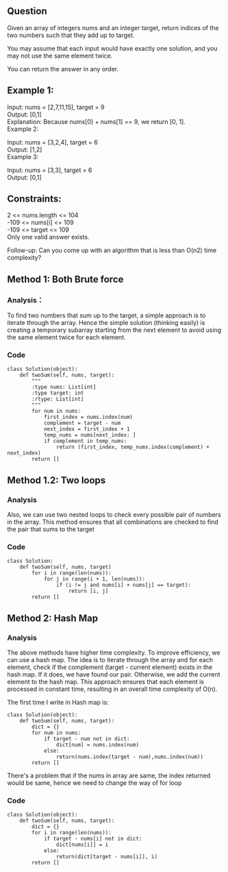## Question

Given an array of integers nums and an integer target, return indices of the two numbers such that they add up to target.<br />

You may assume that each input would have exactly one solution, and you may not use the same element twice.<br />

You can return the answer in any order.<br />

## Example 1:

Input: nums = [2,7,11,15], target = 9<br />
Output: [0,1]<br />
Explanation: Because nums[0] + nums[1] == 9, we return [0, 1].<br />
Example 2:<br />

Input: nums = [3,2,4], target = 6<br />
Output: [1,2]<br />
Example 3:<br />

Input: nums = [3,3], target = 6<br />
Output: [0,1]<br />
 
## Constraints:<br />

2 <= nums.length <= 104<br />
-109 <= nums[i] <= 109<br />
-109 <= target <= 109<br />
Only one valid answer exists.<br />

Follow-up: Can you come up with an algorithm that is less than O(n2) time complexity?<br />


## Method 1: Both Brute force

### Analysis：

To find two numbers that sum up to the target, a simple approach is to iterate through the array. 
Hence the simple solution (thinking easily) is creating a temporary subarray starting from the next element to avoid using the same element twice for each element.


### Code

```shell
class Solution(object):
    def twoSum(self, nums, target):
        """
        :type nums: List[int]
        :type target: int
        :rtype: List[int]
        """
        for num in nums:
            first_index = nums.index(num)
            complement = target - num
            next_index = first_index + 1
            temp_nums = nums[next_index: ]
            if complement in temp_nums:
                return (first_index, temp_nums.index(complement) + next_index)
        return []
```

## Method 1.2: Two loops

### Analysis

Also, we can use two nested loops to check every possible pair of numbers in the array. This method ensures that all combinations are checked to find the pair that sums to the target

### Code

```shell
class Solution:
    def twoSum(self, nums, target)
        for i in range(len(nums)):
            for j in range(i + 1, len(nums)):
                if (i != j and nums[i] + nums[j] == target):
                    return [i, j]
        return []
```

## Method 2: Hash Map

### Analysis

The above methods have higher time complexity. To improve efficiency, we can use a hash map. The idea is to iterate through the array and for each element, check if the complement (target - current element) exists in the hash map. If it does, we have found our pair. Otherwise, we add the current element to the hash map. This approach ensures that each element is processed in constant time, resulting in an overall time complexity of O(n).

The first time I write in Hash map is:

```shell
class Solution(object):
    def twoSum(self, nums, target):
        dict = {}
        for num in nums:
            if target - num not in dict:
                dict[num] = nums.index(num)
            else:
                return(nums.index(target - num),nums.index(num))
        return []
```

There's a problem that if the nums in array are same, the index returned would be same, hence we need to change the way of for loop

### Code

```shell
class Solution(object):
    def twoSum(self, nums, target):
        dict = {}
        for i in range(len(nums)):
            if target - nums[i] not in dict:
                dict[nums[i]] = i
            else:
                return(dict[target - nums[i]], i)
        return []
```



